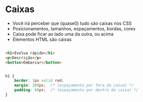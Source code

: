 # Caixas

* Você irá perceber que (quase0) tudo são caixas nos CSS
* Posicionamentos, tamanhos, espaçamentos, bordas, cores
* Caixa pode ficar ao lado uma da outra, ou acima
* Elementos HTML são caixas


```html

<h1>Evolua rápido</h1>
<p>Descrição</p>
<button>Embarcar</button>

```


```css

h1 {
    border: 1px solid red;
    margin: 200px;  /* (espaçamento por fora da caixa) */
    padding: 60px;  /* (espaçamento por dentro da caixa) */
}

```